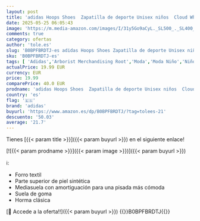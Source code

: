 ```yaml
---
layout: post
title: 'adidas Hoops Shoes  Zapatilla de deporte Unisex niños  Cloud White Core Black Bright Red  36 EU'
date: 2025-05-25 06:05:43
image: 'https://m.media-amazon.com/images/I/31y5Go9aCyL._SL500_._SL400_.jpg'
comments: true
category: ofertas
author: 'tole.es'
slug: 'B0BPFBRDTJ-es adidas Hoops Shoes Zapatilla de deporte Unisex niños Cloud...'
sku: 'B0BPFBRDTJ-es'
tags: [ 'Adidas','Arborist Merchandising Root','Moda','Moda Niño','Niños y Niñas','Self Service','Special Features Stores','Zapatillas casual para niño','Zapatillas deportivas y de moda para niños','Zapatos de niño','adidas','c8538d25-3af9-48d3-aeff-5f3ce5572a36_0','c8538d25-3af9-48d3-aeff-5f3ce5572a36_1801','c8538d25-3af9-48d3-aeff-5f3ce5572a36_2601','c8538d25-3af9-48d3-aeff-5f3ce5572a36_32602','zapatilla','🇪🇸', ]
actualPrice: 19.99 EUR
currency: EUR
price: 19.99
comparePrice: 40.0 EUR
prodname: 'adidas Hoops Shoes  Zapatilla de deporte Unisex niños  Cloud White Core Black Bright Red  36 EU'
country: 'es'
flag: '🇪🇸'
brand: 'adidas'
buyurl: 'https://www.amazon.es/dp/B0BPFBRDTJ/?tag=tolees-21'
descuento: '50.03'
average: '21.7'
---
```


Tienes [{{< param title >}}]({{< param buyurl >}}) en el siguiente enlace!

[![{{< param prodname >}}]({{< param image >}})]({{< param buyurl >}})

ℹ️:

- Forro textil
- Parte superior de piel sintética
- Mediasuela con amortiguación para una pisada más cómoda
- Suela de goma
- Horma clásica

[🛒 Accede a la oferta!!]({{< param buyurl >}})
{{<world>}}B0BPFBRDTJ{{</world>}}
